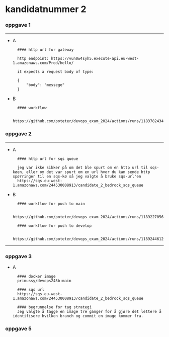 # kandidatnummer 2


### oppgave 1
___
- A
     
        #### http url for gateway        

        http endpoint: https://vun0w4syh5.execute-api.eu-west-1.amazonaws.com/Prod/hello/
        
        it expects a request body of type:
            
        {
            "body": "messege"
        }
- B
    
        #### workflow

        https://github.com/poteter/devops_exam_2024/actions/runs/11837824347

### oppgave 2
___
- A

        #### http url for sqs queue
        
        jeg var ikke sikker på om det ble spurt om en http url til sqs-køen, eller om det var spurt om en url hvor du kan sende http spørringer til en sqs-kø så jeg valgte å bruke sqs-url'en 
        https://sqs.eu-west-1.amazonaws.com/244530008913/candidate_2_bedrock_sqs_queue

- B
        
        #### workflow for push to main

        https://github.com/poteter/devops_exam_2024/actions/runs/11892270567
        
        #### workflow for push to develop
        
        https://github.com/poteter/devops_exam_2024/actions/runs/11892446129
___

### oppgave 3

- A

        #### docker image
        primussy/devops243b:main
            
        #### sqs url
        https://sqs.eu-west-1.amazonaws.com/244530008913/candidate_2_bedrock_sqs_queue
            
        #### begrunnelse for tag strategi
        Jeg valgte å tagge en image tre ganger for å gjøre det lettere å identifisere hvilken branch og commit en image kommer fra.
    
    
### oppgave 5



